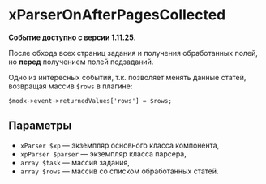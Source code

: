 # xParserOnAfterPagesCollected

**Событие доступно с версии 1.11.25**.

После обхода всех страниц задания и получения обработанных полей, но **перед** получением полей подзаданий.

Одно из интересных событий, т.к. позволяет менять данные статей, возвращая массив `$rows` в плагине:

```$modx->event->returnedValues['rows'] = $rows;```


## Параметры

- `xParser $xp` — экземпляр основного класса компонента,
- `xpParser $parser` — экземпляр класса парсера,
- `array $task` — массив задания,
- `array $rows` — массив со списком обработанных статей.
